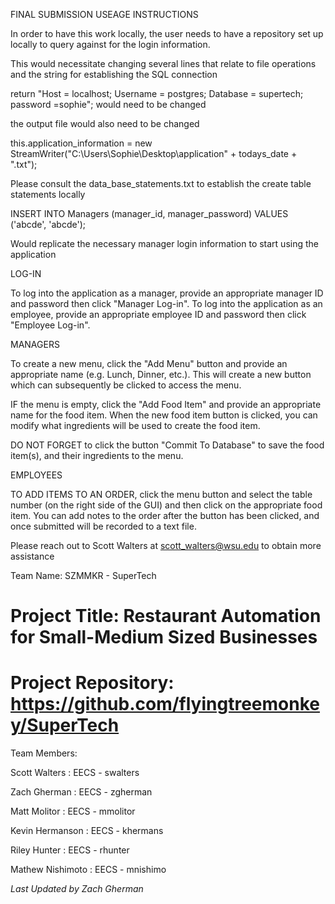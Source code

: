 FINAL SUBMISSION USEAGE INSTRUCTIONS

In order to have this work locally, the user needs to have a repository set up locally to query against for the login information.

This would necessitate changing several lines that relate to file operations and the string for establishing the SQL connection

 return "Host = localhost; Username = postgres; Database = supertech; password =sophie";
 would need to be changed
 
 the output file would also need to be changed
 
 this.application_information = new StreamWriter("C:\\Users\\Sophie\\Desktop\\application" + todays_date + ".txt");
 
 Please consult the data_base_statements.txt to establish the create table statements locally
 
 INSERT INTO Managers (manager_id, manager_password) VALUES ('abcde', 'abcde'); 
 
 Would replicate the necessary manager login information to start using the application
 
 LOG-IN
 
 To log into the application as a manager, provide an appropriate manager ID and password then click "Manager Log-in".
 To log into the application as an employee, provide an appropriate employee ID and password then click "Employee Log-in".
 
 MANAGERS
 
 To create a new menu, click the "Add Menu" button and provide an appropriate name (e.g. Lunch, Dinner, etc.). This will create a new button which can subsequently be clicked to access the menu. 
 
 IF the menu is empty, click the "Add Food Item" and provide an appropriate name for the food item. When the new food item button is clicked, you can modify what ingredients will be used to create the food item.
 
 DO NOT FORGET to click the button "Commit To Database" to save the food item(s), and their ingredients to the menu.
 
 EMPLOYEES
 
 TO ADD ITEMS TO AN ORDER, click the menu button and select the table number (on the right side of the GUI) and then click on the appropriate food item. You can add notes to the order after the button has been clicked, and once submitted will be recorded to a text file.
 
 
 Please reach out to Scott Walters at scott_walters@wsu.edu to obtain more assistance
 
 



Team Name: SZMMKR - SuperTech
# Project Title: Restaurant Automation for Small-Medium Sized Businesses
# Project Repository: https://github.com/flyingtreemonkey/SuperTech

Team Members: 

  Scott Walters : EECS - swalters
  
  Zach Gherman : EECS - zgherman
  
  Matt Molitor : EECS - mmolitor
  
  Kevin Hermanson : EECS - khermans
  
  Riley Hunter : EECS - rhunter
  
  Mathew Nishimoto : EECS - mnishimo
  











*Last Updated by Zach Gherman*
